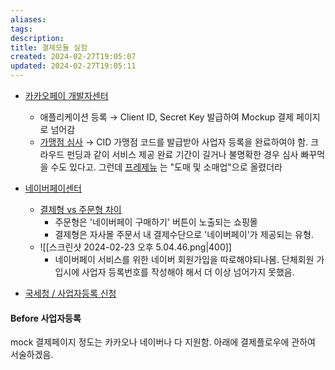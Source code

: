 ```yaml
---
aliases: 
tags: 
description:
title: 결제모듈 실험
created: 2024-02-27T19:05:07
updated: 2024-02-27T19:05:11
---
```


- [카카오페이 개발자센터](https://developers.kakaopay.com/docs/payment/online/common)
	- 애플리케이션 등록 → Client ID, Secret Key 발급하여 Mockup 결제 페이지로 넘어감  
	- [가맹점 심사](https://biz.kakaopay.com/applications) → CID 가맹점 코드를 발급받아 사업자 등록을 완료하여야 함. 크라우드 펀딩과 같이 서비스 제공 완료 기간이 길거나 불명확한 경우 심사 빠꾸먹을 수도 있다고. 그런데 [프레제뉴](https://www.bizno.net/article/6073676144) 는 "도매 및 소매업"으로 올렸더라
- [네이버페이센터](https://developer.pay.naver.com/introduce/naverpay)
	- [결제형 vs 주문형 차이](https://admin.pay.naver.com/notice/view?id=200010243) 
		- 주문형은 '네이버페이 구매하기' 버튼이 노출되는 쇼핑몰
		- 결제형은 자사몰 주문서 내 결제수단으로 '네이버페이'가 제공되는 유형.
	- ![[스크린샷 2024-02-23 오후 5.04.46.png|400]]
		- 네이버페이 서비스를 위한 네이버 회원가입을 따로해야되나봄. 단체회원 가입시에 사업자 등록번호를 작성해야 해서 더 이상 넘어가지 못했음.

- [국세청 / 사업자등록 신청](https://www.nts.go.kr/nts/cm/cntnts/cntntsView.do?mi=2444&cntntsId=7777)

#### Before 사업자등록

mock 결제페이지 정도는 카카오나 네이버나 다 지원함. 아래에 결제플로우에 관하여 서술하겠음.
